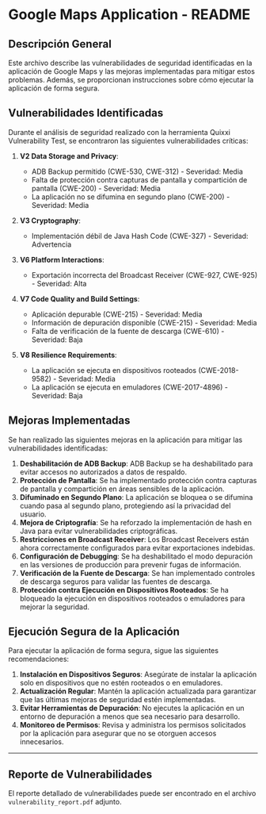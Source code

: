 
# Google Maps Application - README

## Descripción General

Este archivo describe las vulnerabilidades de seguridad identificadas en la aplicación de Google Maps y las mejoras implementadas para mitigar estos problemas. Además, se proporcionan instrucciones sobre cómo ejecutar la aplicación de forma segura.

## Vulnerabilidades Identificadas

Durante el análisis de seguridad realizado con la herramienta Quixxi Vulnerability Test, se encontraron las siguientes vulnerabilidades críticas:

1. **V2 Data Storage and Privacy**:
   - ADB Backup permitido (CWE-530, CWE-312) - Severidad: Media
   - Falta de protección contra capturas de pantalla y compartición de pantalla (CWE-200) - Severidad: Media
   - La aplicación no se difumina en segundo plano (CWE-200) - Severidad: Media

2. **V3 Cryptography**:
   - Implementación débil de Java Hash Code (CWE-327) - Severidad: Advertencia

3. **V6 Platform Interactions**:
   - Exportación incorrecta del Broadcast Receiver (CWE-927, CWE-925) - Severidad: Alta

4. **V7 Code Quality and Build Settings**:
   - Aplicación depurable (CWE-215) - Severidad: Media
   - Información de depuración disponible (CWE-215) - Severidad: Media
   - Falta de verificación de la fuente de descarga (CWE-610) - Severidad: Baja

5. **V8 Resilience Requirements**:
   - La aplicación se ejecuta en dispositivos rooteados (CWE-2018-9582) - Severidad: Media
   - La aplicación se ejecuta en emuladores (CWE-2017-4896) - Severidad: Baja

## Mejoras Implementadas

Se han realizado las siguientes mejoras en la aplicación para mitigar las vulnerabilidades identificadas:

1. **Deshabilitación de ADB Backup**: ADB Backup se ha deshabilitado para evitar accesos no autorizados a datos de respaldo.
2. **Protección de Pantalla**: Se ha implementado protección contra capturas de pantalla y compartición en áreas sensibles de la aplicación.
3. **Difuminado en Segundo Plano**: La aplicación se bloquea o se difumina cuando pasa al segundo plano, protegiendo así la privacidad del usuario.
4. **Mejora de Criptografía**: Se ha reforzado la implementación de hash en Java para evitar vulnerabilidades criptográficas.
5. **Restricciones en Broadcast Receiver**: Los Broadcast Receivers están ahora correctamente configurados para evitar exportaciones indebidas.
6. **Configuración de Debugging**: Se ha deshabilitado el modo depuración en las versiones de producción para prevenir fugas de información.
7. **Verificación de la Fuente de Descarga**: Se han implementado controles de descarga seguros para validar las fuentes de descarga.
8. **Protección contra Ejecución en Dispositivos Rooteados**: Se ha bloqueado la ejecución en dispositivos rooteados o emuladores para mejorar la seguridad.

## Ejecución Segura de la Aplicación

Para ejecutar la aplicación de forma segura, sigue las siguientes recomendaciones:

1. **Instalación en Dispositivos Seguros**: Asegúrate de instalar la aplicación solo en dispositivos que no estén rooteados o en emuladores.
2. **Actualización Regular**: Mantén la aplicación actualizada para garantizar que las últimas mejoras de seguridad estén implementadas.
3. **Evitar Herramientas de Depuración**: No ejecutes la aplicación en un entorno de depuración a menos que sea necesario para desarrollo.
4. **Monitoreo de Permisos**: Revisa y administra los permisos solicitados por la aplicación para asegurar que no se otorguen accesos innecesarios.

---

## Reporte de Vulnerabilidades

El reporte detallado de vulnerabilidades puede ser encontrado en el archivo `vulnerability_report.pdf` adjunto.
